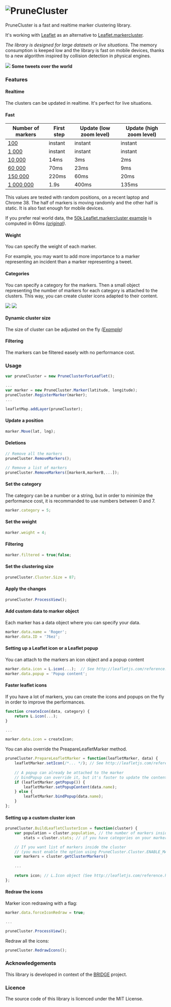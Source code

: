 ![PruneCluster](http://medias.master-bridge.eu/e30525b1a92f01204ac69039a642e370c85bf906.png)
============

PruneCluster is a fast and realtime marker clustering library.

It's working with [Leaflet](http://leafletjs.com/) as an alternative to [Leaflet.markercluster](https://github.com/Leaflet/Leaflet.markercluster).

 
*The library is designed for large datasets or live situations.* The memory consumption is keeped low and the library is fast on mobile devices, thanks to a new algorithm inspired by collision detection in physical engines.

![](http://medias.master-bridge.eu/resize/728/720/59dedba492400bfefddf3179fa83f18fbf4ee599.png)
**Some tweets over the world**

### Features

#### Realtime
The clusters can be updated in realtime. It's perfect for live situations.

#### Fast

Number of markers|First step|Update (low zoom level)|Update (high zoom level)
---------|------------------|------------------------|------------------
[100](http://sintef-9012.github.io/PruneCluster/examples/random.100.html)|instant|instant|instant
[1 000](http://sintef-9012.github.io/PruneCluster/examples/random.1000.html)|instant|instant|instant
[10 000](http://sintef-9012.github.io/PruneCluster/examples/random.10000.html)|14ms|3ms|2ms
[60 000](http://sintef-9012.github.io/PruneCluster/examples/random.60000.html)|70ms|23ms|9ms
[150 000](http://sintef-9012.github.io/PruneCluster/examples/random.150000.html)|220ms|60ms|20ms
[1 000 000](http://sintef-9012.github.io/PruneCluster/examples/random.1000000.html)|1.9s|400ms|135ms

This values are tested with random positions, on a recent laptop and Chrome 38. The half of markers is moving randomly and the other half is static. It is also fast enough for mobile devices.

If you prefer real world data, the [50k Leaflet.markercluster example](http://sintef-9012.github.io/PruneCluster/examples/realworld.50000.html) is computed in 60ms *([original](http://sintef-9012.github.io/Leaflet.markercluster/example/marker-clustering-realworld.50000.html))*.

#### Weight
You can specify the weight of each marker.

For example, you may want to add more importance to a marker representing an incident than a marker representing a tweet.

#### Categories

You can specify a category for the markers. Then a small object representing the number of markers for each category is attached to the clusters. This way, you can create cluster icons adapted to their content.

[![](http://medias.master-bridge.eu/ebc9e5393a8a018abb8771a3155b802f05995792.png)](http://sintef-9012.github.io/PruneCluster/examples/random.10000-categories.html) [![](http://medias.master-bridge.eu/d02e09d5fe43654141693f22924f606f4fd6960a.png)](http://sintef-9012.github.io/PruneCluster/examples/random.10000-categories-2.html)

#### Dynamic cluster size

The size of cluster can be adjusted on the fly *([Example](http://sintef-9012.github.io/PruneCluster/examples/random.10000-size.html))*

#### Filtering
The markers can be filtered easely with no performance cost.


### Usage
```javascript
var pruneCluster = new PruneClusterForLeaflet();

...
var marker = new PruneCluster.Marker(latitude, longitude);
pruneCluster.RegisterMarker(marker);
...

leafletMap.addLayer(pruneCluster);
```


#### Update a position
```javascript
marker.Move(lat, lng);
```

#### Deletions
```javascript
// Remove all the markers
pruneCluster.RemoveMarkers();

// Remove a list of markers
pruneCluster.RemoveMarkers([markerA,markerB,...]);
```

#### Set the category
The category can be a number or a string, but in order to minimize the performance cost, it is recommanded to use numbers between 0 and 7.
```javascript
marker.category = 5;
```

#### Set the weight
```javascript
marker.weight = 4;
```

#### Filtering
```javascript
marker.filtered = true|false;
```

#### Set the clustering size
```javascript
pruneCluster.Cluster.Size = 87;
```

#### Apply the changes

```javascript
pruneCluster.ProcessView();
```

#### Add custom data to marker object

Each marker has a data object where you can specify your data.
```javascript
marker.data.name = 'Roger';
marker.data.ID = '76ez';
```

#### Setting up a Leaflet icon or a Leaflet popup

You can attach to the markers an icon object and a popup content
```javascript
marker.data.icon = L.icon(...);  // See http://leafletjs.com/reference.html#icon
marker.data.popup = 'Popup content';
```

#### Faster leaflet icons

If you have a lot of markers, you can create the icons and popups on the fly in order to improve the performances.

```javascript
function createIcon(data, category) {
    return L.icon(...);
}

...

marker.data.icon = createIcon;
```

You can also override the PreapareLeafletMarker method.

```javascript
pruneCluster.PrepareLeafletMarker = function(leafletMarker, data) {
    leafletMarker.setIcon(/*... */); // See http://leafletjs.com/reference.html#icon
    
    // A popup can already be attached to the marker
    // bindPopup can override it, but it's faster to update the content instead
    if (leafletMarker.getPopup()) {
        leafletMarker.setPopupContent(data.name);
    } else {
        leafletMarker.bindPopup(data.name);
    }
};
```

#### Setting up a custom cluster icon
```javascript
pruneCluster.BuildLeafletClusterIcon = function(cluster) {
    var population = cluster.population, // the number of markers inside the cluster
        stats = cluster.stats; // if you have categories on your markers

    // If you want list of markers inside the cluster
    // (you must enable the option using PruneCluster.Cluster.ENABLE_MARKERS_LIST = true)
    var markers = cluster.getClusterMarkers() 
        
    ...
    
    return icon; // L.Icon object (See http://leafletjs.com/reference.html#icon);
};
```

#### Redraw the icons

Marker icon redrawing with a flag:

```javascript
marker.data.forceIconRedraw = true;

...

pruneCluster.ProcessView();
```

Redraw all the icons:
```javascript
pruneCluster.RedrawIcons();
```

### Acknowledgements

This library is developed in context of the [BRIDGE](http://www.bridgeproject.eu/en) project.

### Licence

The source code of this library is licenced under the MIT License.
